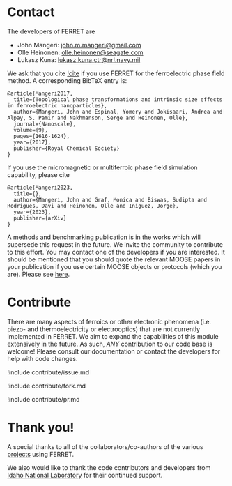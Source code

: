 # Contact

The developers of FERRET are

- John Mangeri: john.m.mangeri@gmail.com
- Olle Heinonen: olle.heinonen@seagate.com
- Lukasz Kuna: lukasz.kuna.ctr@nrl.navy.mil

We ask that you cite [!cite](Mangeri2017) if you use FERRET for the ferroelectric phase field method. A corresponding BibTeX entry is:

```
@article{Mangeri2017,
  title={Topological phase transformations and intrinsic size effects in ferroelectric nanoparticles},
  author={Mangeri, John and Espinal, Yomery and Jokisaari, Andrea and Alpay, S. Pamir and Nakhmanson, Serge and Heinonen, Olle},
  journal={Nanoscale},
  volume={9},
  pages={1616-1624},
  year={2017},
  publisher={Royal Chemical Society}
}
```

If you use the micromagnetic or multiferroic phase field simulation capability, please cite

```
@article{Mangeri2023,
  title={},
  author={Mangeri, John and Graf, Monica and Biswas, Sudipta and Rodrigues, Davi and Heinonen, Olle and Iniguez, Jorge},
  year={2023},
  publisher={arXiv}
}
```

A methods and benchmarking publication is in the works which will supersede this request in the future. We invite the community to contribute to this effort. You may contact one of the developers if you are interested. It should be mentioned that you should quote the relevant MOOSE papers in your publication if you use certain MOOSE objects or protocols (which you are). Please see [here](https://mooseframework.inl.gov/citing.html).

# Contribute

There are many aspects of ferroics or other electronic phenomena (i.e. piezo- and thermoelectricity or electrooptics) that are not currently implemented in FERRET. We aim to expand the capabilities of this module extensively in the future. As such, *ANY* contribution to our code base is welcome! Please consult our documentation or contact the developers for help with code changes.

!include contribute/issue.md

!include contribute/fork.md

!include contribute/pr.md

# Thank you!

A special thanks to all of the collaborators/co-authors of the various [projects](publication_highlights/publication_highlights.md) using FERRET.

We also would like to thank the code contributors and developers from [Idaho National Laboratory](https://inl.gov/) for their continued support.

